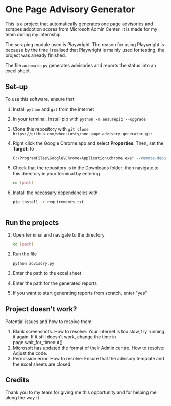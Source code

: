 # One Page Advisory Generator
This is a project that automatically generates one page advisories and scrapes adoption scores from Microsoft Admin Center. It is made for my team during my internship.

The scraping module used is Playwright. The reason for using Playwright is because by the time I realised that Playwright is mainly used for testing, the project was already finished. 

The file `automate.py` generates advisories and reports the status into an excel sheet.

## Set-up
To use this software, ensure that 
1. Install `python` and `git` from the internet
   
2. In your terminal, install pip with
`python -m ensurepip --upgrade`

3. Clone this repository with
`git clone https://github.com/wheesinsty/one-page-advisory-generator.git`
                                                                                      
4. Right click the Google Chrome app and select **Properties**. Then, set the **Target:** to
   ```bash
   C:\ProgramFiles\Google\Chrome\Application\chrome.exe" --remote-debugging-port=9222

6. Check that the repository is in the Downloads folder, then navigate to this directory in your terminal by entering 
   ```bash
   cd [path]

8. Install the necessary dependencies with
   ```bash
   pip install -r requirements.txt
                     

## Run the projects
1. Open terminal and navigate to the directory
   ```bash
   cd [path]

2. Run the file 
   ```bash
   python advisory.py

4. Enter the path to the excel sheet

5. Enter the path for the generated reports

6. If you want to start generating reports from scratch, enter "yes"

## Project doesn't work?
Potential issues and how to resolve them:
1. Blank screenshots. 
    How to resolve: Your internet is too slow, try running it again. If it still doesn't work, change the time in page.wait_for_timeout()
2. Microsoft has updated the format of their Admin centre. 
    How to resolve: Adjust the code.
3. Permission error. 
    How to resolve: Ensure that the advisory template and the excel sheets are closed.

## Credits
Thank you to my team for giving me this opportunity and for helping me along the way :`)`
